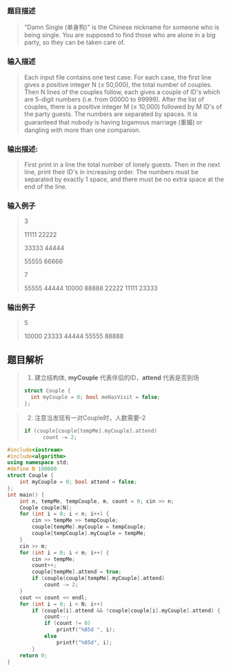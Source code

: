 ### 题目描述

> "Damn Single (单身狗)" is the Chinese nickname for someone who is being single. You are supposed to find those who are alone in a big party, so they can be taken care of.

### 输入描述

> Each input file contains one test case. For each case, the first line gives a positive integer N (≤ 50,000), the total number of couples. Then N lines of the couples follow, each gives a couple of ID's which are 5-digit numbers (i.e. from 00000 to 99999). After the list of couples, there is a positive integer M (≤ 10,000) followed by M ID's of the party guests. The numbers are separated by spaces. It is guaranteed that nobody is having bigamous marriage (重婚) or dangling with more than one companion.

### 输出描述:
> First print in a line the total number of lonely guests. Then in the next line, print their ID's in increasing order. The numbers must be separated by exactly 1 space, and there must be no extra space at the end of the line.

### 输入例子
> 3
>
>11111 22222
>
>33333 44444
>
>55555 66666
>
>7
>
>55555 44444 10000 88888 22222 11111 23333

### 输出例子
>5
>
>10000 23333 44444 55555 88888

## 题目解析
>1. 建立结构体, **myCouple** 代表伴侣的ID，**attend** 代表是否到场 
>```C++
>struct Couple {
>   int myCouple = 0; bool meHasVisit = false;
>};
>```

>2. 注意当发现有一对Couple时，人数需要-2
>```C++
>if (couple[couple[tempMe].myCouple].attend)
>       count -= 2;
>

```C++
#include<iostream>
#include<algorithm>
using namespace std;
#define N 100000
struct Couple {
	int myCouple = 0; bool attend = false;
};
int main() {
	int n, tempMe, tempCouple, m, count = 0; cin >> n;
	Couple couple[N];
	for (int i = 0; i < n; i++) {
		cin >> tempMe >> tempCouple;
		couple[tempMe].myCouple = tempCouple;
		couple[tempCouple].myCouple = tempMe;
	}
	cin >> m;
	for (int i = 0; i < m; i++) {
		cin >> tempMe;
		count++;
		couple[tempMe].attend = true;
		if (couple[couple[tempMe].myCouple].attend)
			count -= 2;
	}
	cout << count << endl;
	for (int i = 0; i < N; i++)
		if (couple[i].attend && !couple[couple[i].myCouple].attend) {
			count--;
			if (count != 0)
				printf("%05d ", i);
			else
				printf("%05d", i);
		}
	return 0;
}
```
